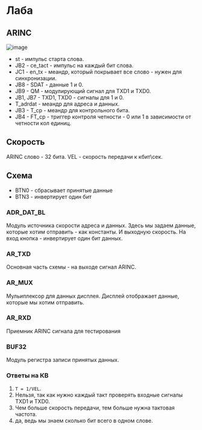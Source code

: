 # Лаба

## ARINC

![image](https://user-images.githubusercontent.com/25401699/227460165-dadb466c-989a-42c6-b613-797be6c07ef8.png)

* st - импульс старта слова.
* JB2 - ce_tact - импульс на каждый бит слова.
* JC1 - en_tx - меандр, который покрывает все слово - нужен для синхронизации.
* JB8 - SDAT - данные 1 и 0.
* JB9 - QM - модулирующий сигнал для TXD1 и TXD0.
* JB1, JB7 - TXD1, TXD0 - сигналы для 1 и 0.
* T_adrdat - меандр для адреса и данных.
* JB3 - T_cp - меандр для контрольного бита.
* JB4 - FT_cp - триггер контроля четности - 0 или 1 в зависимости от четности кол единиц.

## Скорость

ARINC слово - 32 бита.
VEL - скорость передачи к кбит\сек.

## Схема

* BTN0 - сбрасывает принятые данные
* BTN3 - инвертирует один бит

### ADR_DAT_BL

Модуль источника скорости адреса и данных.
Здесь мы задаем данные, которые хотим отправить - как константы. И выходную скорость.
На вход кнопка - инвертирует один бит данных.

### AR_TXD

Основная часть схемы - на выходе сигнал ARINC.

### AR_MUX

Мульиплексор для данных дисплея.
Дисплей отображает данные, которые мы хотим отправить.

### AR_RXD

Приемник ARINC сигнала для тестирования

### BUF32

Модуль регистра записи принятых данных.

### Ответы на КВ

1. ```T = 1/VEL```.
2. Нельзя, так как нужно каждый такт проверять входные сигналы TXD1 и TXD0.
3. Чем больше скорость передачи, тем больше нужна тактовая частота.
4. да, ведь мы знаем сколько бит всего в одном слове.
